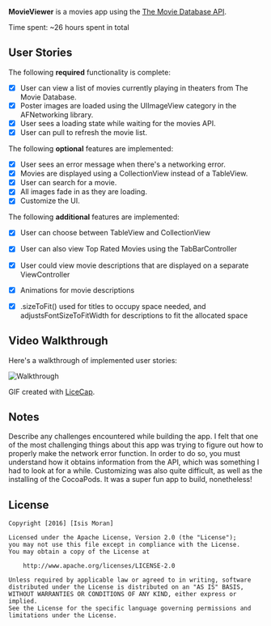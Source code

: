 <b>MovieViewer</b> is a movies app using the [The Movie Database API](http://docs.themoviedb.apiary.io/#).

Time spent: ~26 hours spent in total

## User Stories

The following **required** functionality is complete:

- [x] User can view a list of movies currently playing in theaters from The Movie Database.
- [x] Poster images are loaded using the UIImageView category in the AFNetworking library.
- [x] User sees a loading state while waiting for the movies API.
- [x] User can pull to refresh the movie list.

The following **optional** features are implemented:

- [x] User sees an error message when there's a networking error.
- [x] Movies are displayed using a CollectionView instead of a TableView.
- [x] User can search for a movie.
- [x] All images fade in as they are loading.
- [x] Customize the UI.

The following **additional** features are implemented:

- [x] User can choose between TableView and CollectionView
- [x] User can also view Top Rated Movies using the TabBarController
- [x] User could view movie descriptions that are displayed on a separate ViewController
- [x] Animations for movie descriptions
- [x] .sizeToFit() used for titles to occupy space needed, and adjustsFontSizeToFitWidth for descriptions to fit the allocated space


## Video Walkthrough 

Here's a walkthrough of implemented user stories:

![Walkthrough](MovieDatabaseFinal.gif)
 

GIF created with [LiceCap](http://www.cockos.com/licecap/).

## Notes
Describe any challenges encountered while building the app.
I felt that one of the most challenging things about this app was trying to figure out how to properly make the network error function. In order to do so, you must understand how it obtains information from the API, which was something I had to look at for a while. Customizing was also quite difficult, as well as the installing of the CocoaPods. It was a super fun app to build, nonetheless!

## License

    Copyright [2016] [Isis Moran]

    Licensed under the Apache License, Version 2.0 (the "License");
    you may not use this file except in compliance with the License.
    You may obtain a copy of the License at

        http://www.apache.org/licenses/LICENSE-2.0

    Unless required by applicable law or agreed to in writing, software
    distributed under the License is distributed on an "AS IS" BASIS,
    WITHOUT WARRANTIES OR CONDITIONS OF ANY KIND, either express or implied.
    See the License for the specific language governing permissions and
    limitations under the License.
